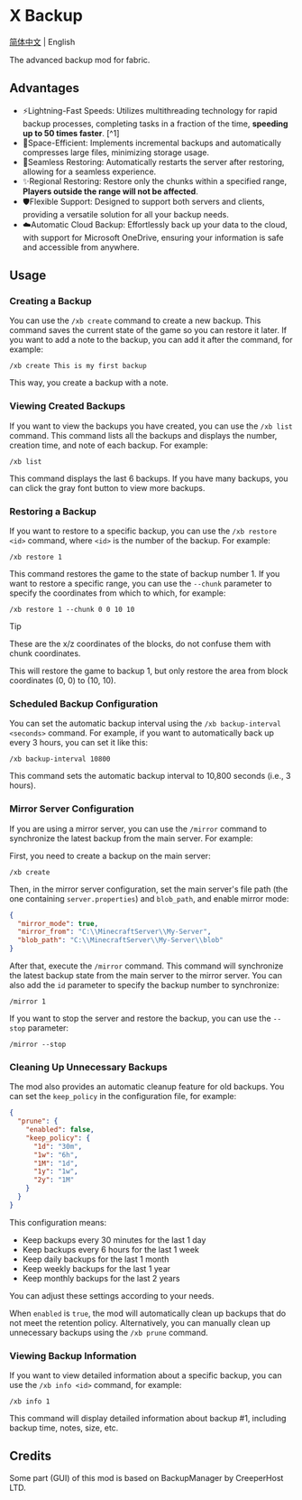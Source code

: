 # X Backup

[简体中文](https://github.com/zly2006/x-backup/blob/stonecutter/README_zh.md) | English

The advanced backup mod for fabric.

## Advantages

- ⚡️Lightning-Fast Speeds: Utilizes multithreading technology for rapid backup processes, completing tasks in a fraction of the time, **speeding up to 50 times faster**. [^1]
- 💾Space-Efficient: Implements incremental backups and automatically compresses large files, minimizing storage usage.
- 🔄Seamless Restoring: Automatically restarts the server after restoring, allowing for a seamless experience.
- ✨Regional Restoring: Restore only the chunks within a specified range, **Players outside the range will not be affected**.
- 🛡️Flexible Support: Designed to support both servers and clients, providing a versatile solution for all your backup needs.
- ☁️Automatic Cloud Backup: Effortlessly back up your data to the cloud, with support for Microsoft OneDrive, ensuring your information is safe and accessible from anywhere.

## Usage

### Creating a Backup

You can use the `/xb create` command to create a new backup. This command saves the current state of the game so you can restore it later. If you want to add a note to the backup, you can add it after the command, for example:

```
/xb create This is my first backup
```

This way, you create a backup with a note.

### Viewing Created Backups

If you want to view the backups you have created, you can use the `/xb list` command. This command lists all the backups and displays the number, creation time, and note of each backup. For example:

```
/xb list
```

This command displays the last 6 backups. If you have many backups, you can click the gray font button to view more backups.

### Restoring a Backup

If you want to restore to a specific backup, you can use the `/xb restore <id>` command, where `<id>` is the number of the backup. For example:

```
/xb restore 1
```

This command restores the game to the state of backup number 1. If you want to restore a specific range, you can use the `--chunk` parameter to specify the coordinates from which to which, for example:

```
/xb restore 1 --chunk 0 0 10 10
```

> [!TIP]
> These are the x/z coordinates of the blocks, do not confuse them with chunk coordinates.

This will restore the game to backup 1, but only restore the area from block coordinates (0, 0) to (10, 10).
### Scheduled Backup Configuration

You can set the automatic backup interval using the `/xb backup-interval <seconds>` command. For example, if you want to automatically back up every 3 hours, you can set it like this:

```
/xb backup-interval 10800
```

This command sets the automatic backup interval to 10,800 seconds (i.e., 3 hours).

### Mirror Server Configuration

If you are using a mirror server, you can use the `/mirror` command to synchronize the latest backup from the main server. For example:

First, you need to create a backup on the main server:

```
/xb create
```

Then, in the mirror server configuration, set the main server's file path (the one containing `server.properties`) and `blob_path`, and enable mirror mode:

```json
{
  "mirror_mode": true,   
  "mirror_from": "C:\\MinecraftServer\\My-Server",
  "blob_path": "C:\\MinecraftServer\\My-Server\\blob"
}
```

After that, execute the `/mirror` command. This command will synchronize the latest backup state from the main server to the mirror server. You can also add the `id` parameter to specify the backup number to synchronize:

```
/mirror 1
```

If you want to stop the server and restore the backup, you can use the `--stop` parameter:

```
/mirror --stop
```

### Cleaning Up Unnecessary Backups

The mod also provides an automatic cleanup feature for old backups. You can set the `keep_policy` in the configuration file, for example:

```json
{
  "prune": {
    "enabled": false,
    "keep_policy": {
      "1d": "30m",
      "1w": "6h",
      "1M": "1d",
      "1y": "1w",
      "2y": "1M"
    }
  }
}
```

This configuration means:
- Keep backups every 30 minutes for the last 1 day
- Keep backups every 6 hours for the last 1 week
- Keep daily backups for the last 1 month
- Keep weekly backups for the last 1 year
- Keep monthly backups for the last 2 years

You can adjust these settings according to your needs.

When `enabled` is `true`, the mod will automatically clean up backups that do not meet the retention policy. Alternatively, you can manually clean up unnecessary backups using the `/xb prune` command.

### Viewing Backup Information

If you want to view detailed information about a specific backup, you can use the `/xb info <id>` command, for example:

```
/xb info 1
```

This command will display detailed information about backup #1, including backup time, notes, size, etc.

## Credits

Some part (GUI) of this mod is based on BackupManager by CreeperHost LTD.
